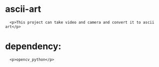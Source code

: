 # ascii-art
      <p>This project can take video and camera and convert it to ascii art</p>

# dependency:
      <p>opencv_python</p>
